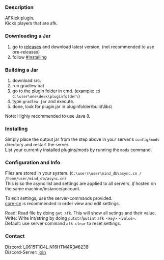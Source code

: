 ### Description
AFKick plugin.  
Kicks players that are afk.
### Downloading a Jar
1) go to [releases](https://github.com/L0615T1C5-216AC-9437/afk-cn/releases) and download latest version, (not recommended to use pre-releases)
2) follow [#Installing](https://github.com/L0615T1C5-216AC-9437/afk0-cn/blob/master/README.md#installing)

### Building a Jar

1) download src.
2) run gradlew.bat
3) go to the plugin folder in cmd. (example: `cd C:\user\one\desk\pluginfolder\`)
4) type `gradlew jar` and execute.
5) done, look for plugin.jar in pluginfolder\build\libs\

Note: Highly recommended to use Java 8.

### Installing

Simply place the output jar from the step above in your server's `config/mods` directory and restart the server.  
List your currently installed plugins/mods by running the `mods` command.

### Configuration and Info

Files are stored in your system. (`C:\users\user\mind_db\async.cn / /home/user/mind_db/async.cn`)  
This is so the async list and settings are applied to all servers, *if* hosted on the same machine/instance/account.  

To edit settings, use the server-commands provided.  
[core-cn](https://github.com/L0615T1C5-216AC-9437/core-cn) is recommended in order view and edit settings.  

Read: Read file by doing `get afk`. This will show all setings and their value.  
Write: Write int/string by doing `putstr`/`putint` `afk <key> <value>`.  
Default: use server command `afk-clear` to reset settings.

### Contact
Discord: L0615T1C4L.N16HTM4R3#6238  
Discord-Server: [join](http://cn-discord.ddns.net )